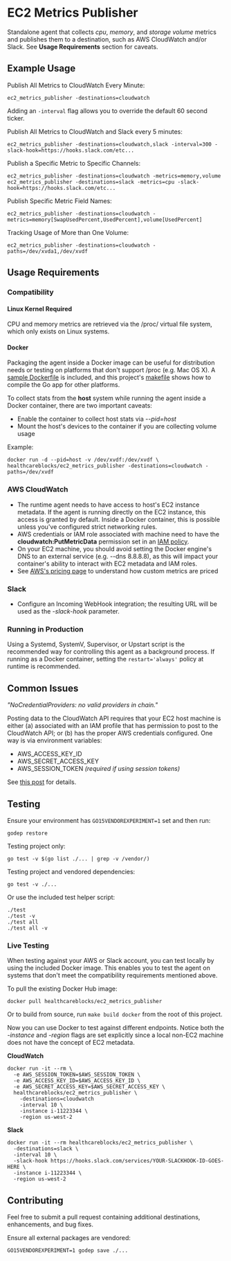 # EC2 Metrics Publisher

Standalone agent that collects *cpu*, *memory*, and *storage volume* metrics and publishes them to a destination, such as AWS CloudWatch and/or Slack. See **Usage Requirements** section for caveats.

## Example Usage

Publish All Metrics to CloudWatch Every Minute:
```
ec2_metrics_publisher -destinations=cloudwatch
```

Adding an ```-interval``` flag allows you to override the default 60 second ticker.

Publish All Metrics to CloudWatch and Slack every 5 minutes:
```
ec2_metrics_publisher -destinations=cloudwatch,slack -interval=300 -slack-hook=https://hooks.slack.com/etc...
```

Publish a Specific Metric to Specific Channels:
```
ec2_metrics_publisher -destinations=cloudwatch -metrics=memory,volume
ec2_metrics_publisher -destinations=slack -metrics=cpu -slack-hook=https://hooks.slack.com/etc...
```

Publish Specific Metric Field Names:
```
ec2_metrics_publisher -destinations=cloudwatch -metrics=memory[SwapUsedPercent,UsedPercent],volume[UsedPercent]
```

Tracking Usage of More than One Volume:
```
ec2_metrics_publisher -destinations=cloudwatch -paths=/dev/xvda1,/dev/xvdf
```

## Usage Requirements

### Compatibility

#### Linux Kernel Required
CPU and memory metrics are retrieved via the /proc/ virtual file system, which only exists on Linux systems.

#### Docker
Packaging the agent inside a Docker image can be useful for distribution needs or testing on platforms that don't support /proc (e.g. Mac OS X). A [sample Dockerfile](Dockerfile) is included, and this project's [makefile](Makefile) shows how to compile the Go app for other platforms.

To collect stats from the **host** system while running the agent inside a Docker container, there are two important caveats:
* Enable the container to collect host stats via *--pid=host*
* Mount the host's devices to the container if you are collecting volume usage

Example:
```
docker run -d --pid=host -v /dev/xvdf:/dev/xvdf \
healthcareblocks/ec2_metrics_publisher -destinations=cloudwatch -paths=/dev/xvdf
```

### AWS CloudWatch

* The runtime agent needs to have access to host's EC2 instance metadata. If the agent is running directly on the EC2 instance, this access is granted by default. Inside a Docker container, this is possible unless you've configured strict networking rules.
* AWS credentials or IAM role associated with machine need to have the **cloudwatch:PutMetricData** permission set in an [IAM policy](http://docs.aws.amazon.com/AmazonCloudWatch/latest/DeveloperGuide/UsingIAM.html).
* On your EC2 machine, you should avoid setting the Docker engine's DNS to an external service (e.g. --dns 8.8.8.8), as this will impact your container's ability to interact with EC2 metadata and IAM roles.
* See [AWS's pricing page](https://aws.amazon.com/cloudwatch/pricing/) to understand how custom metrics are priced

### Slack

* Configure an Incoming WebHook integration; the resulting URL will be used as the *-slack-hook* parameter.

### Running in Production

Using a Systemd, SystemV, Supervisor, or Upstart script is the recommended way for controlling this agent as a background process. If running as a Docker container, setting the ```restart='always'``` policy at runtime is recommended.

## Common Issues

*"NoCredentialProviders: no valid providers in chain."*

Posting data to the CloudWatch API requires that your EC2 host machine is either (a) associated with an IAM profile that has permission to post to the CloudWatch API; or (b) has the proper AWS credentials configured. One way is via environment variables:

* AWS_ACCESS_KEY_ID
* AWS_SECRET_ACCESS_KEY
* AWS_SESSION_TOKEN *(required if using session tokens)*

See [this post](http://blogs.aws.amazon.com/security/post/Tx3D6U6WSFGOK2H/A-New-and-Standardized-Way-to-Manage-Credentials-in-the-AWS-SDKs) for details.

## Testing

Ensure your environment has ```GO15VENDOREXPERIMENT=1``` set and then run:
```
godep restore
```

Testing project only:
```
go test -v $(go list ./... | grep -v /vendor/)
```

Testing project and vendored dependencies:
```
go test -v ./...
```

Or use the included test helper script:
```
./test
./test -v
./test all
./test all -v
```

### Live Testing

When testing against your AWS or Slack account, you can test locally by using the included Docker image. This enables you to test the agent on systems that don't meet the compatibility requirements mentioned above.

To pull the existing Docker Hub image:
```
docker pull healthcareblocks/ec2_metrics_publisher
```

Or to build from source, run ```make build docker``` from the root of this project.

Now you can use Docker to test against different endpoints. Notice both the *-instance* and *-region* flags are set explicitly since a local non-EC2 machine does not have the concept of EC2 metadata.

**CloudWatch**
```
docker run -it --rm \
  -e AWS_SESSION_TOKEN=$AWS_SESSION_TOKEN \
  -e AWS_ACCESS_KEY_ID=$AWS_ACCESS_KEY_ID \
  -e AWS_SECRET_ACCESS_KEY=$AWS_SECRET_ACCESS_KEY \
  healthcareblocks/ec2_metrics_publisher \
    -destinations=cloudwatch
    -interval 10 \
    -instance i-11223344 \
    -region us-west-2
```

**Slack**
```
docker run -it --rm healthcareblocks/ec2_metrics_publisher \
  -destinations=slack \
  -interval 10 \
  -slack-hook https://hooks.slack.com/services/YOUR-SLACKHOOK-ID-GOES-HERE \
  -instance i-11223344 \
  -region us-west-2
```

## Contributing

Feel free to submit a pull request containing additional destinations,  enhancements, and bug fixes.

Ensure all external packages are vendored:
```
GO15VENDOREXPERIMENT=1 godep save ./...
```
